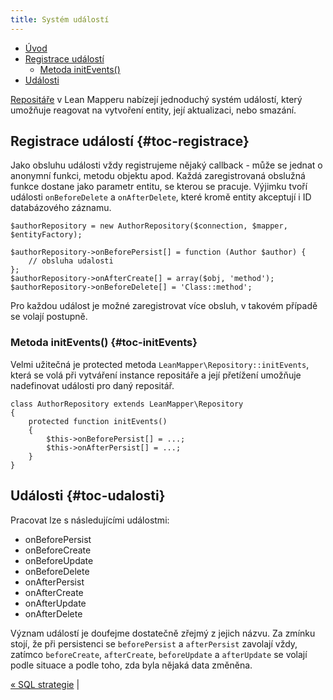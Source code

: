 ```yaml
---
title: Systém událostí
---
```


* [Úvod](#page-title)
* [Registrace událostí](#toc-registrace)
	* [Metoda initEvents()](#toc-initEvents)
* [Události](#toc-udalosti)


[Repositáře](/cs/docs/repositare/) v Lean Mapperu nabízejí jednoduchý systém událostí, který umožňuje reagovat na vytvoření entity, její aktualizaci, nebo smazání.


## Registrace událostí {#toc-registrace}

Jako obsluhu události vždy registrujeme nějaký callback - může se jednat o anonymní funkci, metodu objektu apod. Každá zaregistrovaná obslužná funkce dostane jako parametr entitu, se kterou se pracuje. Výjimku tvoří události `onBeforeDelete` a `onAfterDelete`, které kromě entity akceptují i ID databázového záznamu.

``` php?start_inline=1
$authorRepository = new AuthorRepository($connection, $mapper, $entityFactory);

$authorRepository->onBeforePersist[] = function (Author $author) {
	// obsluha udalosti
};
$authorRepository->onAfterCreate[] = array($obj, 'method');
$authorRepository->onBeforeDelete[] = 'Class::method';
```

Pro každou událost je možné zaregistrovat více obsluh, v takovém případě se volají postupně.


### Metoda initEvents() {#toc-initEvents}

Velmi užitečná je protected metoda `LeanMapper\Repository::initEvents`, která se volá při vytváření instance repositáře a její přetížení umožňuje nadefinovat události pro daný repositář.

``` php?start_inline=1
class AuthorRepository extends LeanMapper\Repository
{
	protected function initEvents()
	{
		$this->onBeforePersist[] = ...;
		$this->onAfterPersist[] = ...;
	}
}
```


## Události {#toc-udalosti}

Pracovat lze s následujícími událostmi:

* onBeforePersist
* onBeforeCreate
* onBeforeUpdate
* onBeforeDelete
* onAfterPersist
* onAfterCreate
* onAfterUpdate
* onAfterDelete

Význam událostí je doufejme dostatečně zřejmý z jejich názvu. Za zmínku stojí, že při persistenci se `beforePersist` a `afterPersist` zavolají vždy, zatímco `beforeCreate`, `afterCreate`, `beforeUpdate` a `afterUpdate` se volají podle situace a podle toho, zda byla nějaká data změněna.

[« SQL strategie](/cs/docs/sql-strategie/) |
